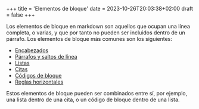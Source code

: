 +++
title = 'Elementos de bloque'
date = 2023-10-26T20:03:38+02:00
draft = false
+++

Los elementos de bloque en markdown son aquellos que ocupan una línea completa, o varias, y que por tanto no pueden ser incluidos dentro de un párrafo. Los elementos de bloque más comunes son los siguientes:

- [Encabezados](/markdown/elementos-bloque/encabezados/)
- [Párrafos y saltos de línea](/markdown/elementos-bloque/parrafos/)
- [Listas](/markdown/elementos-bloque/listas/)
- [Citas](/markdown/elementos-bloque/citas/)
- [Códigos de bloque](/markdown/elementos-bloque/codigos-bloque/)
- [Reglas horizontales](/markdown/elementos-bloque/reglas-horizontales/)

Estos elementos de bloque pueden ser combinados entre sí, por ejemplo, una lista dentro de una cita, o un código de bloque dentro de una lista.
